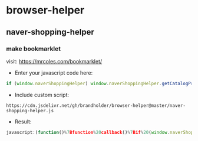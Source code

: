 # browser-helper

## naver-shopping-helper

### make bookmarklet
visit: https://mrcoles.com/bookmarklet/

* Enter your javascript code here:
```javascript
if (window.naverShoppingHelper) window.naverShoppingHelper.getCatalogProductLinks();
```

* Include custom script:
```text
https://cdn.jsdelivr.net/gh/brandholder/browser-helper@master/naver-shopping-helper.js
```

* Result:
```javascript
javascript:(function()%7Bfunction%20callback()%7Bif%20(window.naverShoppingHelper)%20window.naverShoppingHelper.getCatalogProductLinks()%7Dvar%20s%3Ddocument.createElement(%22script%22)%3Bs.src%3D%22https%3A%2F%2Fcdn.jsdelivr.net%2Fgh%2Fbrandholder%2Fbrowser-helper%40master%2Fnaver-shopping-helper.js%22%3Bif(s.addEventListener)%7Bs.addEventListener(%22load%22%2Ccallback%2Cfalse)%7Delse%20if(s.readyState)%7Bs.onreadystatechange%3Dcallback%7Ddocument.body.appendChild(s)%3B%7D)()
```
